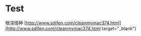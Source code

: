 # Test
根深情种
[http://www.sdifen.com/cleanmymac374.html](http://www.sdifen.com/cleanmymac374.html target="_blank")
